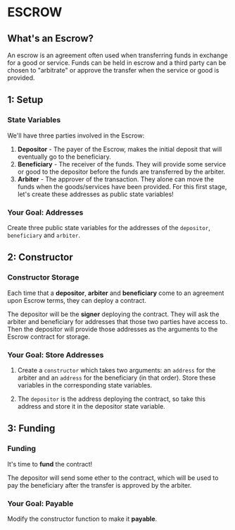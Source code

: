 # ESCROW
## What's an Escrow? 
An escrow is an agreement often used when transferring funds in exchange for a good or service. Funds can be held in escrow and a third party can be chosen to "arbitrate" or approve the transfer when the service or good is provided.

## 1: Setup
### State Variables
We'll have three parties involved in the Escrow:

1. **Depositor** - The payer of the Escrow, makes the initial deposit that will eventually go to the beneficiary.
2. **Beneficiary** - The receiver of the funds. They will provide some service or good to the depositor before the funds are transferred by the arbiter.
3. **Arbiter** - The approver of the transaction. They alone can move the funds when the goods/services have been provided.
For this first stage, let's create these addresses as public state variables!

### Your Goal: Addresses
Create three public state variables for the addresses of the `depositor`, `beneficiary` and `arbiter`.


## 2: Constructor
### Constructor Storage 
Each time that a **depositor**, **arbiter** and **beneficiary** come to an agreement upon Escrow terms, they can deploy a contract.

The depositor will be the **signer** deploying the contract. They will ask the arbiter and beneficiary for addresses that those two parties have access to. Then the depositor will provide those addresses as the arguments to the Escrow contract for storage.

### Your Goal: Store Addresses
1. Create a `constructor` which takes two arguments: an `address` for the arbiter and an `address` for the beneficiary (in that order). Store these variables in the corresponding state variables.

2. The `depositor` is the address deploying the contract, so take this address and store it in the depositor state variable.

## 3: Funding
### Funding 
It's time to **fund** the contract!

The depositor will send some ether to the contract, which will be used to pay the beneficiary after the transfer is approved by the arbiter.

### Your Goal: Payable
Modify the constructor function to make it **payable**.